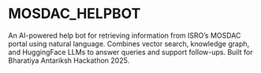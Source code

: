 # MOSDAC_HELPBOT
An AI-powered help bot for retrieving information from ISRO’s MOSDAC portal using natural language. Combines vector search, knowledge graph, and HuggingFace LLMs to answer queries and support follow-ups. Built for Bharatiya Antariksh Hackathon 2025.
